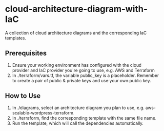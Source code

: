 # cloud-architecture-diagram-with-IaC
A collection of cloud architecture diagrams and the corresponding IaC templates.

## Prerequisites 
1. Ensure your working environment has configured with the cloud provider and IaC provider you're going to use, e.g. AWS and Terraform
2. In ./terraform/vars.tf, the variable public_key is a placeholder. Remember to create a pair of public & private keys and use your own public key. 

## How to Use
1. In ./diagrams, select an architecture diagram you plan to use, e.g. aws-scalable-wordpress-terraform. 
2. In ./terraform, find the corresponding template with the same file name. 
3. Run the template, which will call the dependencies automatically.

